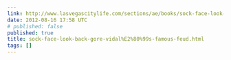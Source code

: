 ```yaml
---
link: http://www.lasvegascitylife.com/sections/ae/books/sock-face-look-back-gore-vidal%E2%80%99s-famous-feud.html
date: 2012-08-16 17:58 UTC
# published: false
published: true
title: sock-face-look-back-gore-vidal%E2%80%99s-famous-feud.html
tags: []
---
```



